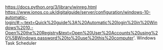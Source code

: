 https://docs.python.org/3/library/winreg.html
https://www.ionos.co.uk/digitalguide/server/configuration/windows-10-automatic-login/#:~:text=Quick%20guide%3A%20Automatic%20login%20in%20Windows%2010,-Open%20the%20Registry&text=Open%20User%20Accounts%20using%20%5BWindows,password%20to%20use%20this%20computer'.
Windows Task Scheduler
